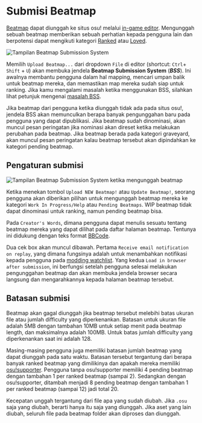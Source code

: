 # Submisi Beatmap

[Beatmap](/wiki/Beatmap) dapat diunggah ke situs osu! melalui [in-game editor](/wiki/Beatmap_Editor). Mengunggah sebuah beatmap memberikan sebuah perhatian kepada pengguna lain dan berpotensi dapat mengikuti kategori [Ranked](/wiki/Beatmap/Category#ranked) atau [Loved](/wiki/Beatmap/Category#loved).

![](img/bss_warning.png "Tampilan Beatmap Submission System")

Memilih `Upload Beatmap...` dari dropdown `File` di editor (shortcut: `Ctrl`+ `Shift` + `U`) akan membuka jendela **Beatmap Submission System** (***BSS***). Ini awalnya membantu pengguna dalam hal mapping, mencari umpan balik untuk beatmap mereka, dan memastikan map mereka sudah siap untuk ranking. Jika kamu mengalami masalah ketika menggunakan BSS, silahkan lihat petunjuk mengenai [masalah BSS](/wiki/Guides/BSS/Issues).

Jika beatmap dari pengguna ketika diunggah tidak ada pada situs osu!, jendela BSS akan memunculkan berapa banyak pengunggahan baru pada pengguna yang dapat dipublikasi. Jika beatmap sudah dinominasi, akan muncul pesan peringatan jika nominasi akan direset ketika melakukan perubahan pada beatmap. Jika beatmap berada pada kategori graveyard, akan muncul pesan peringatan kalau beatmap tersebut akan dipindahkan ke kategori pending beatmap.

## Pengaturan submisi

![](img/bss_submitting.png "Tampilan Beatmap Submission System ketika mengunggah beatmap")

Ketika menekan tombol `Upload NEW Beatmap!` atau `Update Beatmap!`, seorang pengguna akan diberikan pilihan untuk mengunggah beatmap mereka ke kategori `Work In Progress/Help` atau `Pending Beatmaps`. WIP beatmap tidak dapat dinominasi untuk ranking, namun pending beatmap bisa.

Pada `Creator's Words`, dimana pengguna dapat menulis sesuatu tentang beatmap mereka yang dapat dilihat pada daftar halaman beatmap. Tentunya ini didukung dengan teks format [BBCode](/wiki/BBCode).

Dua cek box akan muncul dibawah. Pertama `Receive email notification on replay`, yang dimana fungsinya adalah untuk menambahkan notifikasi kepada pengguna pada [modding watchlist](https://osu.ppy.sh/beatmapsets/watches). Yang kedua `Load in browser after submission`, ini berfungsi setelah pengguna selesai melakukan pengunggahan beatmap dan akan membuka jendela browser secara langsung dan mengarahkannya kepada halaman beatmap tersebut.

## Batasan submisi

Beatmap akan gagal diunggah jika beatmap tersebut melebihi batas ukuran file atau jumlah difficulty yang diperkenankan. Batasan untuk ukuran file adalah 5MB dengan tambahan 10MB untuk setiap menit pada beatmap length, dan maksimalnya adalah 100MB. Untuk batas jumlah difficulty yang diperkenankan saat ini adalah 128.

Masing-masing pengguna juga memiliki batasan jumlah beatmap yang dapat diunggah pada satu waktu. Batasan tersebut tergantung dari berapa banyak ranked beatmap yang dimilikinya dan apakah mereka memiliki [osu!supporter](/wiki/osu!supporter). Pengguna tanpa osu!supporter memiliki 4 pending beatmap dengan tambahan 1 per ranked beatmap (sampai 2). Sedangkan dengan osu!supporter, ditambah menjadi 8 pending beatmap dengan tambahan 1 per ranked beatmap (sampai 12) jadi total 20.

Kecepatan unggah tergantung dari file apa yang sudah diubah. Jika `.osu` saja yang diubah, berarti hanya itu saja yang diunggah. Jika aset yang lain diubah, seluruh file pada beatmap folder akan diproses dan diunggah.
